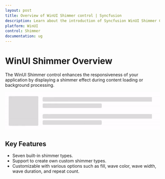 ```yaml
---
layout: post
title: Overview of WinUI Shimmer control | Syncfusion
description: Learn about the introduction of Syncfusion WinUI Shimmer Control (SfShimmer) with essential features and more.
platform: WinUI
control: Shimmer
documentation: ug
---
```


# WinUI Shimmer Overview

The WinUI Shimmer control enhances the responsiveness of your application by displaying a shimmer effect during content loading or background processing.

![WinUI Shimmer control overview](Shimmer_Images/winui_shimmer_overview.gif)

## Key Features

* Seven built-in shimmer types.
* Support to create own custom shimmer types.
* Customizable with various options such as fill, wave color, wave width, wave duration, and repeat count.
